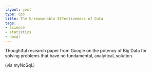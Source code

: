 ```yaml
---
layout: post
type: cpb
title: The Unreasonable Effectiveness of Data
tags:
- science
- statistics
- nosql
---
```

Thoughtful research paper from Google on the potency of Big Data for solving problems that have no fundamental, analytical, solution.

(via myNoSql.)

